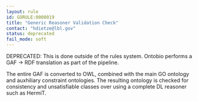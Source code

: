 ```yaml
---
layout: rule
id: GORULE:0000019
title: "Generic Reasoner Validation Check"
contact: "hdietze@lbl.gov"
status: deprecated
fail_mode: soft
---
```

DEPRECATED: This is done outside of the rules system. Ontobio performs
a GAF -> RDF translation as part of the pipeline.

The entire GAF is converted to OWL, combined with the main GO ontology
and auxhiliary constraint ontologies. The resulting ontology is checked
for consistency and unsatisfiable classes over using a complete DL
reasoner such as HermiT.

